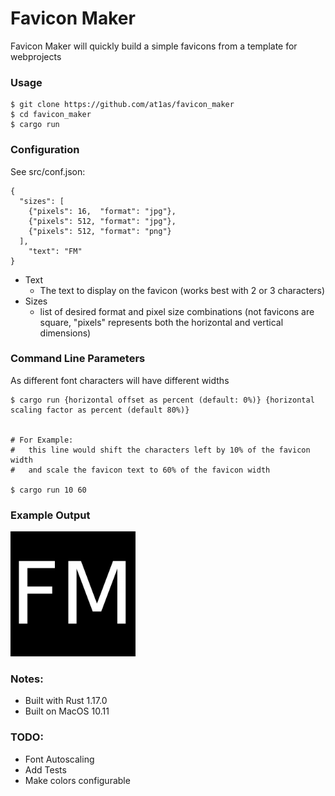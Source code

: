 # Favicon Maker

Favicon Maker will quickly build a simple favicons from a template for webprojects 


### Usage

```
$ git clone https://github.com/at1as/favicon_maker
$ cd favicon_maker
$ cargo run
```

### Configuration

See src/conf.json:

```
{
  "sizes": [
    {"pixels": 16,  "format": "jpg"},
    {"pixels": 512, "format": "jpg"},
    {"pixels": 512, "format": "png"}
  ],
    "text": "FM"
}
```

* Text
  * The text to display on the favicon (works best with 2 or 3 characters)
* Sizes
  * list of desired format and pixel size combinations (not favicons are square, "pixels" represents both the horizontal and vertical dimensions)


### Command Line Parameters

As different font characters will have different widths

```
$ cargo run {horizontal offset as percent (default: 0%)} {horizontal scaling factor as percent (default 80%)}


# For Example: 
#   this line would shift the characters left by 10% of the favicon width
#   and scale the favicon text to 60% of the favicon width

$ cargo run 10 60
```


### Example Output

<img src="https://raw.githubusercontent.com/at1as/favicon_maker/master/output/favicon512.png" width="200px">


### Notes:

* Built with Rust 1.17.0
* Built on MacOS 10.11


### TODO:

* Font Autoscaling
* Add Tests
* Make colors configurable

